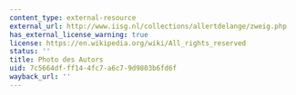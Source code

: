 ```yaml
---
content_type: external-resource
external_url: http://www.iisg.nl/collections/allertdelange/zweig.php
has_external_license_warning: true
license: https://en.wikipedia.org/wiki/All_rights_reserved
status: ''
title: Photo des Autors
uid: 7c5664df-ff14-4fc7-a6c7-9d9803b6fd6f
wayback_url: ''
---
```

